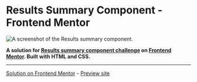 # Results Summary Component - Frontend Mentor

![A screenshot of the Results summary component.](https://westt.s-ul.eu/XvcYTFVs)

**A solution for [Results summary component challenge](https://www.frontendmentor.io/challenges/results-summary-component-CE_K6s0maV) on [Frontend Mentor](https://www.frontendmentor.io/). Built with HTML and CSS.**

---

[Solution on Frontend Mentor](https://www.frontendmentor.io/solutions/results-summary-component-html-and-css-xJ8gVfeU6p) - [Preview site](https://westtle.github.io/results-summary-component/)
